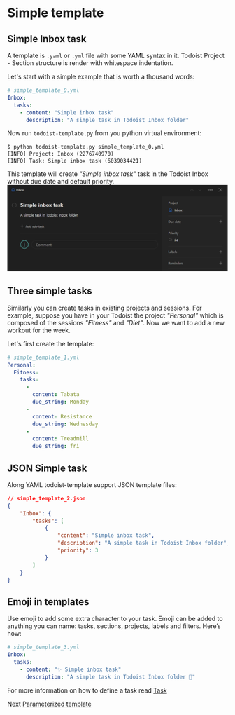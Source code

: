 # Simple template

## Simple Inbox task

A template is `.yaml` or `.yml` file with some YAML syntax in it.
Todoist Project - Section structure is render with whitespace indentation.

Let's start with a simple example that is worth a thousand words:

```yaml
# simple_template_0.yml
Inbox:
  tasks:
    - content: "Simple inbox task"
      description: "A simple task in Todoist Inbox folder"
```

Now run `todoist-template.py` from you python virtual environment:

```shell
$ python todoist-template.py simple_template_0.yml
[INFO] Project: Inbox (2276740970)
[INFO] Task: Simple inbox task (6039034421)
```

This template will create *"Simple inbox task"* task in the Todoist Inbox without due date and default priority.
![Simple task](../assets/images/simple_template_0.png)

## Three simple tasks

Similarly you can create tasks in existing projects and sessions. For example, suppose you have in your Todoist the project *"Personal"* which is composed of the sessions *"Fitness"* and *"Diet"*. Now we want to add a new workout for the week.

Let's first create the template:

```yaml
# simple_template_1.yml
Personal:
  Fitness:
    tasks:
      -
        content: Tabata
        due_string: Monday
      -
        content: Resistance
        due_string: Wednesday
      -
        content: Treadmill
        due_string: fri
```

## JSON Simple task

Along YAML todoist-template support JSON template files:

```json
// simple_template_2.json
{
    "Inbox": {
        "tasks": [
            {
                "content": "Simple inbox task",
                "description": "A simple task in Todoist Inbox folder",
                "priority": 3
            }
        ]
    }
}
```

## Emoji in templates

Use emoji to add some extra character to your task. Emoji can be added to anything you can name: tasks, sections, projects, labels and filters. Here’s how:

```yaml
# simple_template_3.yml
Inbox:
  tasks:
    - content: "✨ Simple inbox task"
      description: "A simple task in Todoist Inbox folder 📂"
```

For more information on how to define a task read [Task](./template_yaml_syntax.md#task)

Next [Parameterized template](./param_template.md)